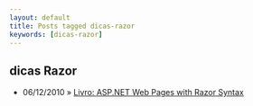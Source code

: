 ```yaml
---
layout: default
title: Posts tagged dicas-razor
keywords: [dicas-razor]
---
```

<h2 class="category">dicas Razor</h2>
<ul class="posts">
<li>
<p>
<span class="date">06/12/2010</span> &raquo; 
<a href="/blog/livro-asp-net-web-pages-with-razor-syntax">Livro: ASP.NET Web Pages with Razor Syntax</a>
</p>
</li> 
</ul>
